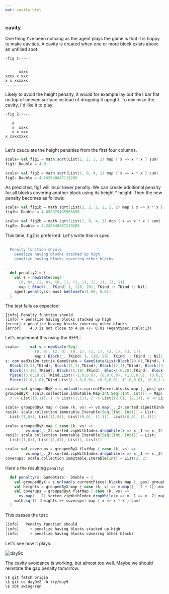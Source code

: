 ```yaml
---
out: cavity.html
---
```


### cavity

One thing I've been noticing as the agent plays the game is that it is happy to make cavities. A cavity is created when one or more block exists above an unfilled spot. 

```
-fig 1----


      xxxx
xxxx x xxx 
x x xxxxxx 
----------
```

Likely to avoid the height penalty, it would for example lay out the I bar flat on top of uneven surface instead of dropping it upright. To minimize the cavity, I'd like it to play:

```
-fig 2-----

   x 
   x  xxxx
   x x xxx 
x xxxxxxxx 
----------
```

Let's cauculate the height penalties from the first four columns.

```scala
scala> val fig1 = math.sqrt(List(2, 2, 2, 2) map { x => x * x } sum)
fig1: Double = 4.0

scala> val fig2 = math.sqrt(List(1, 0, 4, 1) map { x => x * x } sum)
fig2: Double = 4.242640687119285
```

As predicted, fig1 will incur lower penalty. We can create additional penalty for all blocks covering another block using its height * height. Then the new penalty becomes as follows:

```scala
scala> val fig1b = math.sqrt(List(2, 2, 2, 2, 2, 2) map { x => x * x } sum)
fig1b: Double = 4.898979485566356

scala> val fig2b = math.sqrt(List(1, 0, 4, 1) map { x => x * x } sum)
fig2b: Double = 4.242640687119285
```

This time, fig2 is preferred. Let's write this in spec:

```scala
                                                                              s2"""
  Penalty function should
    penalize having blocks stacked up high                                    \$penalty1
    penalize having blocks covering other blocks                              \$penalty2
                                                                              """
...
  def penalty2 = {
    val s = newState(Seq(
      (0, 0), (2, 0), (0, 1), (1, 1), (2, 1), (3, 1))
      map { Block(_, TKind) }, (10, 20), TKind :: TKind :: Nil)
    agent.penalty(s) must beCloseTo(4.89, 0.01) 
  }
```

The test fails as expected:

```
[info] Penalty function should
[info] + penalize having blocks stacked up high
[error] x penalize having blocks covering other blocks
[error]    4.0 is not close to 4.89 +/- 0.01 (AgentSpec.scala:13)
```

Let's implement this using the REPL:

```scala
scala>     val s = newState(Seq(
             (0, 0), (2, 0), (0, 1), (1, 1), (2, 1), (3, 1))
             map { Block(_, TKind) }, (10, 20), TKind :: TKind :: Nil)
s: com.eed3si9n.tetrix.GameState = GameState(List(Block((0,0),TKind), Block((2,0),TKind),
  Block((0,1),TKind), Block((1,1),TKind), Block((2,1),TKind), Block((3,1),TKind), 
  Block((4,18),TKind), Block((5,18),TKind), Block((6,18),TKind), Block((5,19),TKind)),(10,20),
  Piece((5.0,18.0),TKind,List((-1.0,0.0), (0.0,0.0), (1.0,0.0), (0.0,1.0))),
  Piece((2.0,1.0),TKind,List((-1.0,0.0), (0.0,0.0), (1.0,0.0), (0.0,1.0))),List(),ActiveStatus,0)

scala> val groupedByX = s.unload(s.currentPiece).blocks map {_.pos} groupBy {_._1}
groupedByX: scala.collection.immutable.Map[Int,Seq[(Int, Int)]] = Map(
  3 -> List((3,1)), 1 -> List((1,1)), 2 -> List((2,0), (2,1)), 0 -> List((0,0), (0,1)))

scala> groupedByX map { case (k, vs) => vs.map(_._2).sorted.zipWithIndex }
res14: scala.collection.immutable.Iterable[Seq[(Int, Int)]] = List(
  List((1,0)), List((1,0)), List((0,0), (1,1)), List((0,0), (1,1)))

scala> groupedByX map { case (k, vs) =>
         vs.map(_._2).sorted.zipWithIndex.dropWhile(x => x._1 == x._2) }
res15: scala.collection.immutable.Iterable[Seq[(Int, Int)]] = List(
  List((1,0)), List((1,0)), List(), List())

scala> val coverups = groupedByX flatMap { case (k, vs) =>
         vs.map(_._2).sorted.zipWithIndex.dropWhile(x => x._1 == x._2).map(_._1 + 1) }
coverups: scala.collection.immutable.Iterable[Int] = List(2, 2)
```

Here's the resulting `penalty`:

```scala
  def penalty(s: GameState): Double = {
    val groupedByX = s.unload(s.currentPiece).blocks map {_.pos} groupBy {_._1}
    val heights = groupedByX map { case (k, v) => v.map({_._2 + 1}).max }
    val coverups = groupedByX flatMap { case (k, vs) => 
      vs.map(_._2).sorted.zipWithIndex.dropWhile(x => x._1 == x._2).map(_._1 + 1) }
    math.sqrt( (heights ++ coverups) map { x => x * x } sum)
  }
```

This passes the test:

```scala
[info]   Penalty function should
[info]     + penalize having blocks stacked up high
[info]     + penalize having blocks covering other blocks
```

Let's see how it plays:

![day9c](http://eed3si9n.com/images/tetrix-in-scala-day9c.png)

The cavity avoidance is working, but almost too well. Maybe we should reinstate the gap penalty tomorrow.

```
\$ git fetch origin
\$ git co day9v2 -b try/day9
\$ sbt swing/run
```
